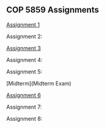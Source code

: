 ## COP 5859 Assignments

[Assignment 1](Assignment1)

Assignment 2:

[Assignment 3](Assignment3)

Assignment 4:

Assignment 5:

[Midterm](Midterm Exam)

[Assignment 6](Assignment6)

Assignment 7:

Assignment 8:
